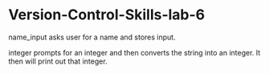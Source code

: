 # Version-Control-Skills-lab-6

name_input asks user for a name and stores input.

integer prompts for an integer and then converts the string into an integer. It then will print out that integer.
